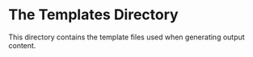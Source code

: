 The Templates Directory
=======================
This directory contains the template files used when generating
output content.
